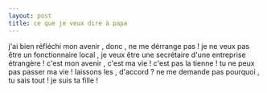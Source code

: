 ```yaml
---
layout: post
title: ce que je veux dire à papa
---
```


j'ai bien réfléchi mon avenir , donc , ne me dérrange pas ! je ne veux pas être un fonctionnaire local , je veux être une secrétaire d'une entreprise étrangère ! c'est mon avenir , c'est ma vie ! c'est pas la tienne ! tu ne peux pas passer ma vie ! laissons les , d'accord ? ne me demande pas pourquoi , tu sais tout ! je suis ta fille !
